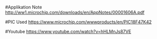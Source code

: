
#Applikation Note
http://ww1.microchip.com/downloads/en/AppNotes/00001606A.pdf

#PIC Used
https://www.microchip.com/wwwproducts/en/PIC18F47K42

#Youtube
https://www.youtube.com/watch?v=hHLMnJs87VE

